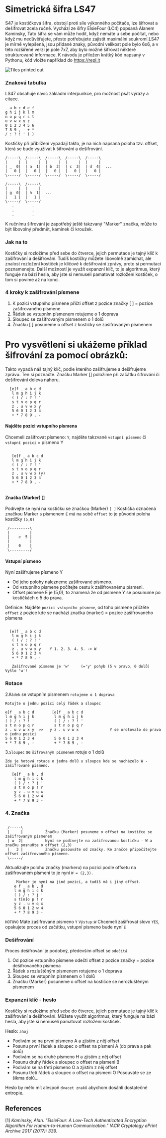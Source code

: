 # Simetrická šifra LS47
S47 je kostičková šifra, obstojí proti síle výkonného počítače, lze šifrovat a dešifrovat zcela ručně. Vychází ze šifry ElsieFour (LC4) popsaná Alanem Kaminsky, Tato šifra se vám může hodit, když nemáte u sebe počítat, nebo když mu nedůvěřujete, přesto potřebujete zajistit maximální soukromí.LS47 je mírně vylepšená, jsou přidané znaky, původní velikost pole bylo 6x6, a v této rozšířené verzi je pole 7x7, aby bylo možné šifrovat některé strukturované informace. K návodu je přiložen krátký kód napsaný v Pythonu, kód vložte například do https://repl.it

![Tiles printed out](skaut.png)


### Znaková tabulka

LS47 obsahuje navíc základní interpunkce, pro možnost psát výrazy a citace.
```
_ a b c d e f
g h i j k l m
n o p q r s t
u v w x y z .
0 1 2 3 4 5 6
7 8 9 , - + *
/ : ? ! ' ( )
```

Kostičky při přiblížení vypadají takto, je na nich napsaná poloha tzv. offset, která se bude využívat k šifrování a dešifrování.

```
/-----\  /-----\  /-----\  /-----\  /-----\
|     |  |     |  |     |  |     |  |     |
| _  0|  | a  1|  | b  2|  | c  3|  | d  4|  ...
|   0 |  |   0 |  |   0 |  |   0 |  |   0 |
\-----/  \-----/  \-----/  \-----/  \-----/

/-----\  /-----\
|     |  |     |
| g  0|  | h  1|  ...
|   1 |  |   1 |
\-----/  \-----/
   .        .
   .        .
   .        .
```

K ručnímu šifrování je zapotřebý ještě takzvaný "Marker" značka, může to být libovolný předmět, kamínek či kroužek. 

### Jak na to

Kostičky si rozložíme před sebe do čtverce, jejich permutace je tajný klíč k zašifrování a dešifrování. Tudíš kostičky můžete libovolně zamíchat, ale znalost rozložení kostiček je klíčové k dešifrování zprávy, proto si permutaci poznamenejte. Další možností je využít expanzní klíč, to je algoritmus, který funguje na bázi hesla, aby jste si nemuseli pamatovat rozložení kostiček, o tom si povíme až na konci.  



### 4 kroky k zašifrování písmene
1. K pozici vstupního písmene přičti offset z pozice značky [ ] = pozice zašifrovaného písmene
2. Řádek se vstupním písmenem rotujeme o 1 doprava
3. Sloupec se zašifrovaným písmenem o 1 dolů
4. Žnačku [ ] posuneme o offset z kostičky se zašifrovaným písmenem

# Pro vysvětlení si ukážeme příklad šifrování za pomocí obrázků:

Takto vypadá náš tajný klíč, podle kterého zašifrujeme a dešifrujeme zprávu. Ten si poznačte. Značku Marker [] položíme při začátku šifrování či dešifrování doleva nahoru.

```
  [e]f _ a b c d                                             
   l m g h i j k                                           
   ( ) / : ? ! '                                            
   s t n o p q r                                            
   z . u v w x y                                            
   5 6 0 1 2 3 4
   + * 7 8 9 , -
``` 


#### Najděte pozici vstupního písmena
Chcemeli zašifrovat písmeno: `Y`, najděte takzvané `vstupní písmeno` či `vstupní pozici` = písmeno Y


```

   [e]f _ a b c d                                             
   l m g h i j k                                           
   ( ) / : ? ! '                                            
   s t n o p q r                                            
   z . u v w x (y)                                            
   5 6 0 1 2 3 4
   + * 7 8 9 , -
   
```      


        
#### Značka (Marker)  []
Podívejte se nyní na kostičku se značkou (Marker) `[ ]`
Kostička označená značkou Marker s písmenem `E` má na sobě `offset` to je původní poloha kostičky `(5,0)` 

```
 /---------\
 |         |
 |    e  5 |
 |         |
 |    0    |
 \---------/
```

#### Vstupní písmeno
Nyní zašifrujeme písmeno Y
- Od jeho polohy nalezneme zašifrované písmeno.
- Od vstupního písmene počítejte cestu k zašifrovanému písmeni.
- Offset písmene E je (5,0), to znamená že od písmene Y se posunume po kostičkách o 5 do prava.

Definice: Najděte `pozici vstupního písmene`, od toho písmene přičtěte `offset` z pozice kde se nachází značka (marker) = pozice zašifrovaného písmena


```

  [e]f _ a b c d                                             
   l m g h i j k                                           
   ( ) / : ? ! '                                            
   s t n o p q r                                            
   z . u v w x y    Y 1. 2. 3. 4. 5. -> W                                     
   5 6 0 1 2 3 4
   + * 7 8 9 , -
   
   Zašifrované písmeno je 'w'     (='y' pohyb (5 v pravo, 0 dolů)       Vyšlo 'w'!  
```       

### Rotace
2.`Řádek` se vstupním písmenem `rotujeme o 1 doprava`


```
Rotujte o jednu pozici celý řádek a sloupec

e]f _ a b c d        [e]f _ a b c d
l m g h i j k         l m g h i j k
( ) / : ? ! '         ( ) / : ? ! '
s t n o p q r         s t n o p q r
z . u v w x y  >>   y z . u v w x              Y se orotovalo do prava o jednu pozici
5 6 0 1 2 3 4         5 6 0 1 2 3 4
+ * 7 8 9 , -         + * 7 8 9 , -
```

3.`Sloupec` se `šifrovaným písmenem` rotuje o 1 dolů

```
Zde je hotová rotace o jedna dolů u sloupce kde se nacházelo W - zašifrované písmeno.

   [e]f _ a b , d                      
    l m g h i c k                   
    ( ) / : ? j '           
    s t n o p ! r                         
    y z . u v q x                     
    5 6 0 1 2 w 4
    + * 7 8 9 3 -
```
### 4. Značka
```

 /-----\
 |     |          Žnačku (Marker) posuneme o offset na kostičce se zašifrovaným písmenem
 | w  2|          Nyní se podívejte na zašifrovanou kostičku - W a značku posnuňte o offset (2,3)
 |   3 |          Značku posouváte od značky. Ke značce připočítejte offset zašifrovaného písmene.
 \-----/

```
Aktualizujte polohu značky (markeru) na pozici podle offsetu na zašifrovaném písmeni to je nyní `W = (2,3).`

```
     Marker je nyní na jiné pozici, a tudíš má i jiný offset.
    e f _ a b , d
    l m g h i c k
    ( ) / : ? j '
    s t[n]o p ! r
    y z . u v q x
    5 6 0 1 2 w 4
    + * 7 8 9 3 -
```
`HOTOVO` Máte zašifrované písmeno `Y`  `Výstup:W` Chcemeli zašifrovat slovo `YES`, opakujete proces od začátku, vstupní písmeno bude nyní `E` 


### Dešifrování
Proces dešifrování je podobný, především offset se `odečítá`. 
1. Od pozice vstupního písmene odečti offset z pozice značky = pozice dešifrovaného písmena
2. Řádek s rozluštěným písmenem rotujeme o 1 doprava
3. Sloupec se vstupním písmenem o 1 dolů
4. Značku (Marker) posuneme o offset na kostičce se nerozluštěným písmenem


### Expanzní klíč - heslo
Kostičky si rozložíme před sebe do čtverce, jejich permutace je tajný klíč k zašifrování a dešifrování. Můžete využít algoritmus, který funguje na bázi hesla, aby jste si nemuseli pamatovat rozložení kostiček.  

Heslo: `ahoj`
- Podivám se na první písmeno A a zjistím z něj offset 
- Posunu první řádek a sloupec o offset na písmeni A (do prava a pak dolů)
- Podivám se na druhé písmeno H a zjistím z něj offset 
- Posunu druhý řádek a sloupec o offset na písmeni B
- Podivám se na třetí písmeno O a zjistím z něj offset 
- Posunu třetí řádek a sloupec o offset na písmeni O
Posouváte se ze šikma dolů...

Heslo by mělo mít alespoň `dvacet znaků` abychom dosáhli dostatečné entropie.



## References

[1] *Kaminsky, Alan. "ElsieFour: A Low-Tech Authenticated Encryption Algorithm For Human-to-Human Communication." IACR Cryptology ePrint Archive 2017 (2017): 339.*